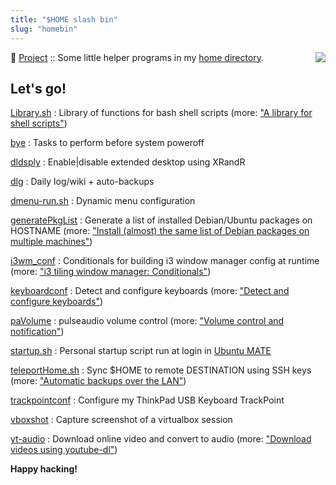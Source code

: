 ```yaml
---
title: "$HOME slash bin"
slug: "homebin"
---
```


 <img style="float:right;" src="/img/infinite-loop-not-300.png" />

:penguin: [Project](/projects/) :: Some little helper programs in my [home directory](https://github.com/vonbrownie/homebin).

## Let's go!

[Library.sh](https://github.com/vonbrownie/homebin/blob/master/Library.sh)
: Library of functions for bash shell scripts (more: ["A library for shell scripts"](/shell-script-library))

[bye](https://github.com/vonbrownie/homebin/blob/master/bye)
: Tasks to perform before system poweroff

[dldsply](https://github.com/vonbrownie/homebin/blob/master/dldsply)
: Enable|disable extended desktop using XRandR

[dlg](https://github.com/vonbrownie/homebin/blob/master/dlg)
: Daily log/wiki + auto-backups

[dmenu-run.sh](https://github.com/vonbrownie/homebin/blob/master/dmenu-run.sh)
: Dynamic menu configuration

[generatePkgList](https://github.com/vonbrownie/homebin/blob/master/generatePkgList)
: Generate a list of installed Debian/Ubuntu packages on HOSTNAME (more: ["Install (almost) the same list of Debian packages on multiple machines"](/debian-package-list))

[i3wm_conf](https://github.com/vonbrownie/homebin/blob/master/i3wm_conf)
: Conditionals for building i3 window manager config at runtime (more: ["i3 tiling window manager: Conditionals"](/i3-tiling-window-manager#conditionals))

[keyboardconf](https://github.com/vonbrownie/homebin/blob/master/keyboardconf)
: Detect and configure keyboards (more: ["Detect and configure keyboards"](/keyboardconf))

[paVolume](https://github.com/vonbrownie/homebin/blob/master/paVolume)
: pulseaudio volume control (more: ["Volume control and notification"](/pavolume))

[startup.sh](https://github.com/vonbrownie/homebin/blob/master/startup.sh)
: Personal startup script run at login in [Ubuntu MATE](https://ubuntu-mate.org/)

[teleportHome.sh](https://github.com/vonbrownie/homebin/blob/master/teleportHome.sh)
: Sync $HOME to remote DESTINATION using SSH keys (more: ["Automatic backups over the LAN"](/backup-over-lan))

[trackpointconf](https://github.com/vonbrownie/homebin/blob/master/trackpointconf)
: Configure my ThinkPad USB Keyboard TrackPoint

[vboxshot](https://github.com/vonbrownie/homebin/blob/master/vboxshot)
: Capture screenshot of a virtualbox session

[yt-audio](https://github.com/vonbrownie/homebin/blob/master/yt-audio)
: Download online video and convert to audio (more: ["Download videos using youtube-dl"](/youtube-dl))

**Happy hacking!**
